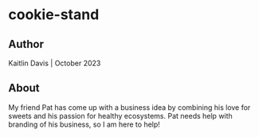 # cookie-stand

## Author

Kaitlin Davis | October 2023

## About

My friend Pat has come up with a business idea by combining his love for sweets and his passion for healthy ecosystems. Pat needs help with branding of his business, so I am here to help!